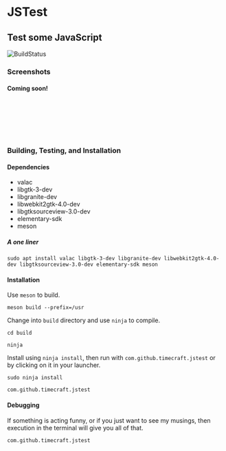 # JSTest
## Test some JavaScript

![BuildStatus](https://travis-ci.org/Timecraft/js_test.svg?branch=master)

### Screenshots
#### Coming soon!

<br/>
<br/>
<br/>
<br/>
<br/>



### Building, Testing, and Installation
#### Dependencies

- valac
- libgtk-3-dev
- libgranite-dev
- libwebkit2gtk-4.0-dev
- libgtksourceview-3.0-dev
- elementary-sdk
- meson

##### A one liner
`sudo apt install valac libgtk-3-dev libgranite-dev libwebkit2gtk-4.0-dev libgtksourceview-3.0-dev elementary-sdk meson`

#### Installation

Use `meson` to build.

`meson build --prefix=/usr`

Change into `build` directory and use `ninja` to compile.

`cd build`

`ninja`

Install using `ninja install`, then run with `com.github.timecraft.jstest` or by clicking on it in your launcher.

`sudo ninja install`

`com.github.timecraft.jstest`

#### Debugging

If something is acting funny, or if you just want to see my musings, then execution in the terminal will give you all of that.

`com.github.timecraft.jstest`
